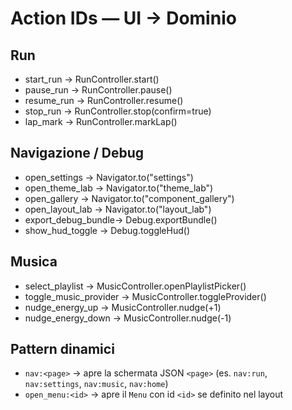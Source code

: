 # Action IDs — UI → Dominio

## Run
- start_run      → RunController.start()
- pause_run      → RunController.pause()
- resume_run     → RunController.resume()
- stop_run       → RunController.stop(confirm=true)
- lap_mark       → RunController.markLap()

## Navigazione / Debug
- open_settings      → Navigator.to("settings")
- open_theme_lab     → Navigator.to("theme_lab")
- open_gallery       → Navigator.to("component_gallery")
- open_layout_lab    → Navigator.to("layout_lab")
- export_debug_bundle→ Debug.exportBundle()
- show_hud_toggle    → Debug.toggleHud()

## Musica
- select_playlist       → MusicController.openPlaylistPicker()
- toggle_music_provider → MusicController.toggleProvider()
- nudge_energy_up       → MusicController.nudge(+1)
- nudge_energy_down     → MusicController.nudge(-1)

## Pattern dinamici
- `nav:<page>`          → apre la schermata JSON `<page>` (es. `nav:run`, `nav:settings`, `nav:music`, `nav:home`)
- `open_menu:<id>`      → apre il `Menu` con id `<id>` se definito nel layout
